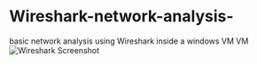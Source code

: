 # Wireshark-network-analysis-
basic network analysis using Wireshark inside a windows VM
VM ![Wireshark Screenshot](Wireshark%20screenshot.png)
